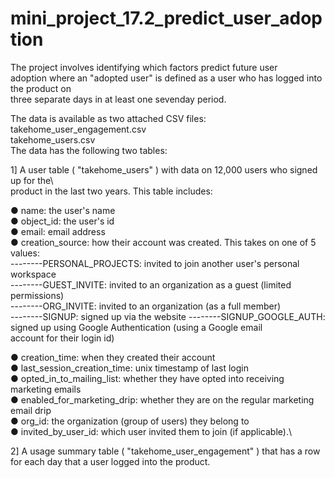 # mini_project_17.2_predict_user_adoption
 
The project involves identifying which factors predict future user\
adoption where an "adopted user" is defined as a user who has logged into the product on \
three separate days in at least one sevenday period.

The data is available as two attached CSV files:  
takehome_user_engagement.csv  
takehome_users.csv  
The data has the following two tables:    

1] A user table ( "takehome_users" ) with data on 12,000 users who signed up for the\  
product in the last two years. This table includes:  

● name: the user's name  
● object_id: the user's id    
● email: email address  
● creation_source: how their account was created. This takes on one of 5 values:  
--------PERSONAL_PROJECTS: invited to join another user's personal workspace  
--------GUEST_INVITE: invited to an organization as a guest (limited permissions)  
--------ORG_INVITE: invited to an organization (as a full member)    
--------SIGNUP: signed up via the website
--------SIGNUP_GOOGLE_AUTH: signed up using Google Authentication (using a Google email\
account for their login id)   
			
● creation_time: when they created their account  
● last_session_creation_time: unix timestamp of last login  
● opted_in_to_mailing_list: whether they have opted into receiving marketing emails  
● enabled_for_marketing_drip: whether they are on the regular marketing email drip  
● org_id: the organization (group of users) they belong to  
● invited_by_user_id: which user invited them to join (if applicable).\    

2] A usage summary table ( "takehome_user_engagement" ) that has a row for each day
that a user logged into the product.
